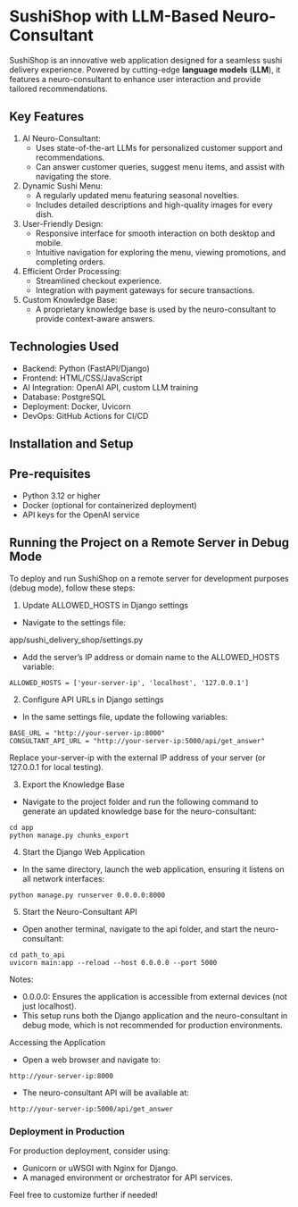 # SushiShop with LLM-Based Neuro-Consultant

SushiShop is an innovative web application designed for a seamless sushi delivery experience. Powered by cutting-edge **language models** (**LLM**), it features a neuro-consultant to enhance user interaction and provide tailored recommendations.

## Key Features

1. AI Neuro-Consultant:
   * Uses state-of-the-art LLMs for personalized customer support and recommendations.
   * Can answer customer queries, suggest menu items, and assist with navigating the store.
2. Dynamic Sushi Menu:
   * A regularly updated menu featuring seasonal novelties.
   * Includes detailed descriptions and high-quality images for every dish.
3. User-Friendly Design:
   * Responsive interface for smooth interaction on both desktop and mobile.
   * Intuitive navigation for exploring the menu, viewing promotions, and completing orders.
4. Efficient Order Processing:
   * Streamlined checkout experience.
   * Integration with payment gateways for secure transactions.
5. Custom Knowledge Base:
   * A proprietary knowledge base is used by the neuro-consultant to provide context-aware answers.

## Technologies Used

* Backend: Python (FastAPI/Django)
* Frontend: HTML/CSS/JavaScript
* AI Integration: OpenAI API, custom LLM training
* Database: PostgreSQL
* Deployment: Docker, Uvicorn
* DevOps: GitHub Actions for CI/CD

## Installation and Setup

## Pre-requisites

* Python 3.12 or higher
* Docker (optional for containerized deployment)
* API keys for the OpenAI service

## Running the Project on a Remote Server in Debug Mode

To deploy and run SushiShop on a remote server for development purposes (debug mode), follow these steps:

1. Update ALLOWED_HOSTS in Django settings

* Navigate to the settings file:

app/sushi_delivery_shop/settings.py

* Add the server’s IP address or domain name to the ALLOWED_HOSTS variable:

```
ALLOWED_HOSTS = ['your-server-ip', 'localhost', '127.0.0.1']
```

2. Configure API URLs in Django settings

* In the same settings file, update the following variables:

```
BASE_URL = "http://your-server-ip:8000"
CONSULTANT_API_URL = "http://your-server-ip:5000/api/get_answer"
```

Replace your-server-ip with the external IP address of your server (or 127.0.0.1 for local testing).

3. Export the Knowledge Base

* Navigate to the project folder and run the following command to generate an updated knowledge base for the neuro-consultant:

```
cd app
python manage.py chunks_export
```

4. Start the Django Web Application

* In the same directory, launch the web application, ensuring it listens on all network interfaces:

```
python manage.py runserver 0.0.0.0:8000
```

5. Start the Neuro-Consultant API

* Open another terminal, navigate to the api folder, and start the neuro-consultant:

```
cd path_to_api
uvicorn main:app --reload --host 0.0.0.0 --port 5000
```

Notes:

* 0.0.0.0: Ensures the application is accessible from external devices (not just localhost).
* This setup runs both the Django application and the neuro-consultant in debug mode, which is not recommended for production environments.

Accessing the Application

* Open a web browser and navigate to:

`http://your-server-ip:8000`

* The neuro-consultant API will be available at:

`http://your-server-ip:5000/api/get_answer`

### Deployment in Production

For production deployment, consider using:

* Gunicorn or uWSGI with Nginx for Django.
* A managed environment or orchestrator for API services.

Feel free to customize further if needed!
